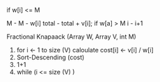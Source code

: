 

if w[i] <= M

M - M - w[i]
total - total + v[i];
if w[a] > M
i - i+1

Fractional Knapaack (Array W, Array V, int M)
1. for i <- 1 to size (V)
caloulate cost[i] <- v[i] / w[i]
3. Sort-Descending (cost)
4. 1+1
5. while (i <= size (V) )
  


